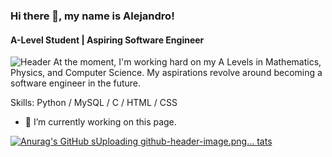 ### Hi there 👋, my name is Alejandro!
#### A-Level Student | Aspiring Software Engineer
![Header](./github-header-image-.png)
At the moment, I'm working hard on my A Levels in Mathematics, Physics, and Computer Science. My aspirations revolve around becoming a software engineer in the future.

Skills: Python / MySQL / C / HTML / CSS

- 🔭 I’m currently working on this page. 

[![Anurag's GitHub s![Uploading github-header-image.png…]()
tats](https://github-readme-stats.vercel.app/api?username=3NJDGZ)](https://github.com/anuraghazra/github-readme-stats)
